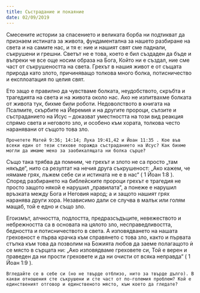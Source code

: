 ```yaml
---
title: Състрадание и покаяние
date: 02/09/2019
---
```


Смесените истории за спасението и великата борба ни подтикват да признаем истината за живота, фундаментална за нашето разбиране на света и на самите нас, и тя е: ние и нашият свят сме паднали, съкрушени и грешни. Светът не е това, което е бил създаден да бъде и въпреки че все още носим образа на Бога, Който ни е създал, ние сме част от съкрушеността на света. Грехът в нашия живот е от същата природа като злото, причиняващо толкова много болка, потисничество и експлоатация по целия свят.

Ето защо е правилно да чувстваме болката, неудобството, скръбта и трагедията на света и на живота около нас. Ако не изпитвахме болката от живота тук, бихме били роботи. Недоволството в книгата на Псалмите, скърбите на Йеремия и на другите пророци, сълзите и състраданието на Исус – доказват уместността на този вид реакция спрямо света и неговото зло, и особено към хората, толкова често наранявани от същото това зло.

`Прочетете Матей 9:36; 14:14; Лука 19:41,42 и Йоан 11:35 . Кое във всеки един от тези стихове поражда състраданието на Исус? Как бихме могли да имаме меко за заобикалящата ни болка сърце?`

Също така трябва да помним, че грехът и злото не са просто „там някъде“, нито са резултат на нечия друга съкрушеност: „Ако кажем, че нямаме грях, лъжем себе си и истината не е в нас“ ( 1 Йоан 1:8 ). Според разбирането на библейските пророци грехът е трагедия не просто защото някой е нарушил „правилата“, а понеже е нарушил връзката между Бога и Неговия народ; а и защото нашият грях наранява други хора. Независимо дали се случва в малък или голям мащаб, той е едно и също зло.

Егоизмът, алчността, подлостта, предразсъдъците, невежеството и небрежността са в основата на цялото зло, несправедливостта, бедността и потисничеството в света. А изповядването на нашата греховност е първа крачка към справянето с това зло, както и първата стъпка към това да позволим на Божията любов да заеме полагащото ѝ се място в сърцата ни: „Ако изповядваме греховете си, Той е верен и праведен да ни прости греховете и да ни очисти от всяка неправда“ ( 1 Йоан 1:9 ).

`Вгледайте се в себе си (но не твърде отблизо, нито за твърде дълго). В какви отношения сте съкрушени и сте част от по-големия проблем? Кой е единственият отговор и единственото място, към което да гледате?`